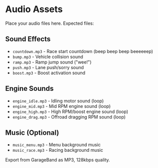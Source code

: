 # Audio Assets

Place your audio files here. Expected files:

## Sound Effects
- `countdown.mp3` - Race start countdown (beep beep beep beeeeeep)
- `bump.mp3` - Vehicle collision sound
- `ramp.mp3` - Ramp jump sound ("wee!")
- `push.mp3` - Lane push/sorry sound
- `boost.mp3` - Boost activation sound

## Engine Sounds
- `engine_idle.mp3` - Idling motor sound (loop)
- `engine_mid.mp3` - Mid RPM engine sound (loop)
- `engine_high.mp3` - High RPM/boost engine sound (loop)
- `engine_drag.mp3` - Offroad dragging RPM sound (loop)

## Music (Optional)
- `music_menu.mp3` - Menu background music
- `music_race.mp3` - Racing background music

Export from GarageBand as MP3, 128kbps quality.